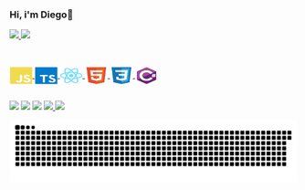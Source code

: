 ### Hi, i'm Diego👋
<!--
**dihgo01/dihgo01** is a ✨ _special_ ✨ repository because its `README.md` (this file) appears on your GitHub profile.

Here are some ideas to get you started:

- 🔭 I’m currently working on ...
- 🌱 I’m currently learning ...
- 👯 I’m looking to collaborate on ...
- 🤔 I’m looking for help with ...
- 💬 Ask me about ...
- 📫 How to reach me: ...
- 😄 Pronouns: ...
- ⚡ Fun fact: ...
-->

<div>
  <a href="https://github.com/dihgo01/dihgo01">
  <img height="180" src="https://github-readme-stats.vercel.app/api?username=dihgo01&hide=stars,issues&show_icons=true&theme=cobalt&inlude_all_commits=true"/>
  <img height="180" src="https://github-readme-stats.vercel.app/api/top-langs?username=dihgo01&layout=compact&langs_count=16&show_icons=true&theme=cobalt"/>
</div>
  
  ##
   <div style="display: inline_block"><br>
    <img align="center" alt="dihgo-Js" height="30" width="40" src="https://raw.githubusercontent.com/devicons/devicon/master/icons/javascript/javascript-plain.svg">
    <img align="center" alt="dihgo-Ts" height="30" width="40" src="https://raw.githubusercontent.com/devicons/devicon/master/icons/typescript/typescript-plain.svg">
    <img align="center" alt="dihgo-React" height="30" width="40" src="https://raw.githubusercontent.com/devicons/devicon/master/icons/react/react-original.svg">
    <img align="center" alt="dihgo-HTML" height="30" width="40" src="https://raw.githubusercontent.com/devicons/devicon/master/icons/html5/html5-original.svg">
    <img align="center" alt="dihgo-CSS" height="30" width="40" src="https://raw.githubusercontent.com/devicons/devicon/master/icons/css3/css3-original.svg">
    <img align="center" alt="dihgo-Csharp" height="30" width="40" src="https://raw.githubusercontent.com/devicons/devicon/master/icons/csharp/csharp-original.svg">
  </div>

  
  ##
  <div>
    <a href="https://api.whatsapp.com/send?phone=5517992445926" target="_blank"><img src="https://img.shields.io/badge/WhatsApp-25D366?style=for-the-badge&logo=whatsapp&logoColor=white" target="_blank"></a>
    <a href="https://www.instagram.com/diego.ccs/" target="_blank"><img src="https://img.shields.io/badge/Instagram-E4405F?style=for-the-badge&logo=instagram&logoColor=white" target="_blank"></a>
    <a href="www.linkedin.com/in/diego-c-c-s" target="_blank"><img src="https://img.shields.io/badge/LinkedIn-0077B5?style=for-the-badge&logo=linkedin&logoColor=white" target="_blank"></a>
    <a href="https://github.com/dihgo01" target="_blank"><img src="https://img.shields.io/badge/GitHub-100000?style=for-the-badge&logo=github&logoColor=white" target="_blank"</a>
    <a href = "mailto:diegocandi95@gmail.com"><img src="https://img.shields.io/badge/-Gmail-%23333?style=for-the-badge&logo=gmail&logoColor=white" target="_blank"></a>
   
  </div>

  ![Snake animation](https://github.com/dihgo01/dihgo01/blob/output/github-contribution-grid-snake.svg)

<!--
**dihgo01/dihgo01** is a ✨ _special_ ✨ repository because its `README.md` (this file) appears on your GitHub profile.

Here are some ideas to get you started:

- 🔭 I’m currently working on ...
- 🌱 I’m currently learning ...
- 👯 I’m looking to collaborate on ...
- 🤔 I’m looking for help with ...
- 💬 Ask me about ...
- 📫 How to reach me: ...
- 😄 Pronouns: ...
- ⚡ Fun fact: ...
-->
